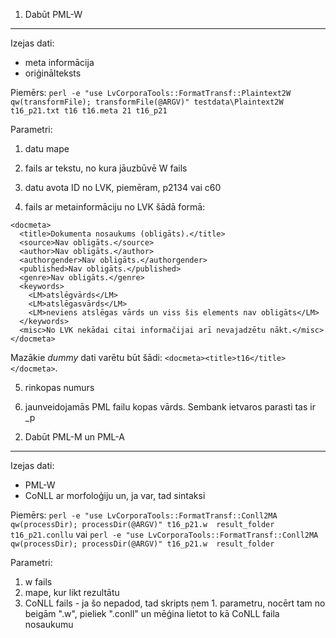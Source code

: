 1. Dabūt PML-W
--------------
Izejas dati:
* meta informācija
* oriģinālteksts

Piemērs:
`perl -e "use LvCorporaTools::FormatTransf::Plaintext2W qw(transformFile); transformFile(@ARGV)" testdata\Plaintext2W t16_p21.txt t16 t16.meta 21 t16_p21`

Parametri:
1) datu mape

2) fails ar tekstu, no kura jāuzbūvē W fails

3) datu avota ID no LVK, piemēram, p2134 vai c60

4) fails ar metainformāciju no LVK šādā formā:
```
<docmeta>
  <title>Dokumenta nosaukums (obligāts).</title>
  <source>Nav obligāts.</source>
  <author>Nav obligāts.</author>
  <authorgender>Nav obligāts.</authorgender>
  <published>Nav obligāts.</published>
  <genre>Nav obligāts.</genre>
  <keywords>
    <LM>atslēgvārds</LM>
    <LM>atslēgasvārds</LM>
    <LM>neviens atslēgas vārds un viss šis elements nav obligāts</LM>
  </keywords>
  <misc>No LVK nekādai citai informačijai arī nevajadzētu nākt.</misc>
</docmeta>
```
Mazākie _dummy_ dati varētu būt šādi: `<docmeta><title>t16</title></docmeta>`.

5) rinkopas numurs

6) jaunveidojamās PML failu kopas vārds. Sembank ietvaros parasti tas ir <avota ID>_p<rindkopas nr>

2. Dabūt PML-M un PML-A
-----------------------
Izejas dati:
* PML-W
* CoNLL ar morfoloģiju un, ja var, tad sintaksi

Piemērs:
`perl -e "use LvCorporaTools::FormatTransf::Conll2MA qw(processDir); processDir(@ARGV)" t16_p21.w  result_folder t16_p21.conllu`
vai
`perl -e "use LvCorporaTools::FormatTransf::Conll2MA qw(processDir); processDir(@ARGV)" t16_p21.w  result_folder`

Parametri:
1) w fails
2) mape, kur likt rezultātu
3) CoNLL fails - ja šo nepadod, tad skripts ņem 1. parametru, nocērt tam no beigām ".w", pieliek ".conll" un mēģina lietot to kā CoNLL faila nosaukumu


